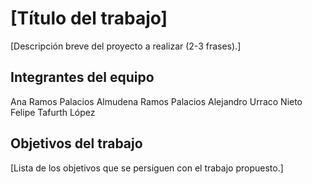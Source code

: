 # [Título del trabajo]

[Descripción breve del proyecto a realizar (2-3 frases).]

## Integrantes del equipo

Ana Ramos Palacios
Almudena Ramos Palacios
Alejandro Urraco Nieto
Felipe Tafurth López

## Objetivos del trabajo

[Lista de los objetivos que se persiguen con el trabajo propuesto.]
